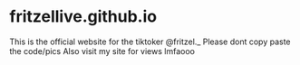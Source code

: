 # fritzellive.github.io
This is the official website for the tiktoker @fritzel._
Please dont copy paste the code/pics 
Also visit my site for views lmfaooo
